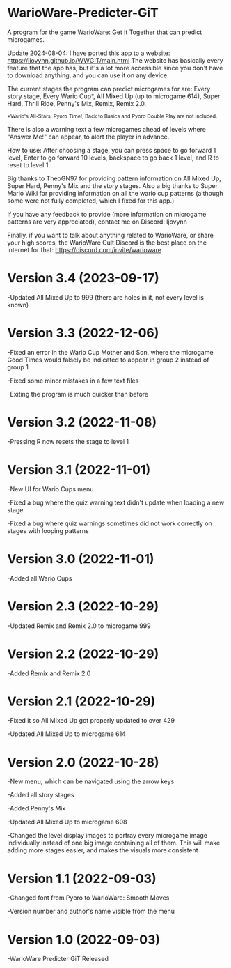 # WarioWare-Predicter-GiT
A program for the game WarioWare: Get it Together that can predict microgames.

Update 2024-08-04: I have ported this app to a website: https://ljovynn.github.io/WWGIT/main.html
The website has basically every feature that the app has, but it's a lot more accessible since you don't have to download anything, and you can use it on any device

The current stages the program can predict microgames for are: 
Every story stage,
Every Wario Cup*,
All Mixed Up (up to microgame 614), 
Super Hard,
Thrill Ride,
Penny's Mix,
Remix,
Remix 2.0.

<sub>*Wario's All-Stars, Pyoro Time!, Back to Basics and Pyoro Double Play are not included.</sub>

There is also a warning text a few microgames ahead of levels where "Answer Me!" can appear, to alert the player in advance.

How to use: After choosing a stage, you can press space to go forward 1 level, Enter to go forward 10 levels, backspace to go back 1 level, and R to reset to level 1.

Big thanks to TheoGN97 for providing pattern information on All Mixed Up, Super Hard, Penny's Mix and the story stages. Also a big thanks to
Super Mario Wiki for providing information on all the wario cup patterns (although some were not fully completed, which I fixed for this app.)

If you have any feedback to provide (more information on microgame patterns are very appreciated), contact me on Discord: ljovynn

Finally, if you want to talk about anything related to WarioWare, or share your high scores, the WarioWare Cult Discord is the best place on the internet for that: https://discord.com/invite/warioware

# Version 3.4 (2023-09-17)

-Updated All Mixed Up to 999 (there are holes in it, not every level is known)

# Version 3.3 (2022-12-06)

-Fixed an error in the Wario Cup Mother and Son, where the microgame Good Times would falsely be indicated to appear in group 2 instead of group 1

-Fixed some minor mistakes in a few text files

-Exiting the program is much quicker than before

# Version 3.2 (2022-11-08)

-Pressing R now resets the stage to level 1

# Version 3.1 (2022-11-01)

-New UI for Wario Cups menu

-Fixed a bug where the quiz warning text didn't update when loading a new stage

-Fixed a bug where quiz warnings sometimes did not work correctly on stages with looping patterns

# Version 3.0 (2022-11-01)

-Added all Wario Cups

# Version 2.3 (2022-10-29)

-Updated Remix and Remix 2.0 to microgame 999

# Version 2.2 (2022-10-29)

-Added Remix and Remix 2.0

# Version 2.1 (2022-10-29)

-Fixed it so All Mixed Up got properly updated to over 429

-Updated All Mixed Up to microgame 614

# Version 2.0 (2022-10-28)

-New menu, which can be navigated using the arrow keys

-Added all story stages

-Added Penny's Mix

-Updated All Mixed Up to microgame 608

-Changed the level display images to portray every microgame image individually instead of one big image containing all of them. This will make adding more stages easier, and makes the visuals more consistent

# Version 1.1 (2022-09-03)

-Changed font from Pyoro to WarioWare: Smooth Moves

-Version number and author's name visible from the menu

# Version 1.0 (2022-09-03)

-WarioWare Predicter GiT Released
